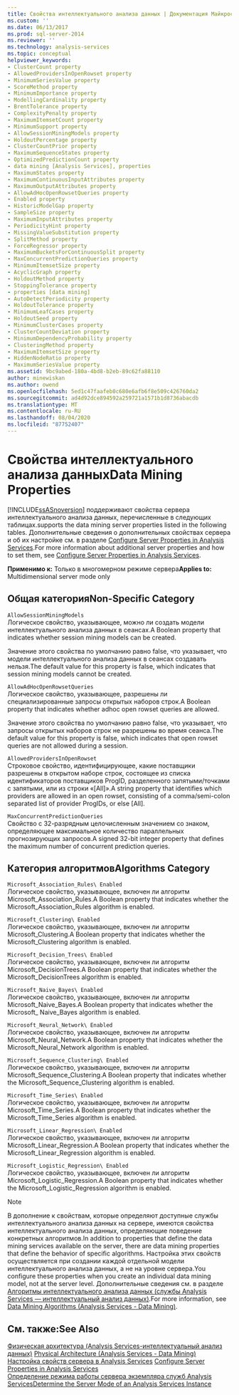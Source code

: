 ```yaml
---
title: Свойства интеллектуального анализа данных | Документация Майкрософт
ms.custom: ''
ms.date: 06/13/2017
ms.prod: sql-server-2014
ms.reviewer: ''
ms.technology: analysis-services
ms.topic: conceptual
helpviewer_keywords:
- ClusterCount property
- AllowedProvidersInOpenRowset property
- MinimumSeriesValue property
- ScoreMethod property
- MinimumImportance property
- ModellingCardinality property
- BrentTolerance property
- ComplexityPenalty property
- MaximumItemsetCount property
- MinimumSupport property
- AllowSessionMiningModels property
- HoldoutPercentage property
- ClusterCountPrior property
- MaximumSequenceStates property
- OptimizedPredictionCount property
- data mining [Analysis Services], properties
- MaximumStates property
- MaximumContinuousInputAttributes property
- MaximumOutputAttributes property
- AllowAdHocOpenRowsetQueries property
- Enabled property
- HistoricModelGap property
- SampleSize property
- MaximumInputAttributes property
- PeriodicityHint property
- MissingValueSubstitution property
- SplitMethod property
- ForceRegressor property
- MaximumBucketsForContinuousSplit property
- MaxConcurrentPredictionQueries property
- MinimumItemsetSize property
- AcyclicGraph property
- HoldoutMethod property
- StoppingTolerance property
- properties [data mining]
- AutoDetectPeriodicity property
- HoldoutTolerance property
- MinimumLeafCases property
- HoldoutSeed property
- MinimumClusterCases property
- ClusterCountDeviation property
- MinimumDependencyProbability property
- ClusteringMethod property
- MaximumItemsetSize property
- HiddenNodeRatio property
- MaximumSeriesValue property
ms.assetid: 9bc9abed-180a-4bd8-b2eb-89c62fa88110
author: minewiskan
ms.author: owend
ms.openlocfilehash: 5ed1c47faafeb0c680e6afb6f8e509c426760da2
ms.sourcegitcommit: ad4d92dce894592a259721a1571b1d8736abacdb
ms.translationtype: MT
ms.contentlocale: ru-RU
ms.lasthandoff: 08/04/2020
ms.locfileid: "87752407"
---
```

# <a name="data-mining-properties"></a><span data-ttu-id="71e91-102">Свойства интеллектуального анализа данных</span><span class="sxs-lookup"><span data-stu-id="71e91-102">Data Mining Properties</span></span>
  [!INCLUDE[ssASnoversion](../../includes/ssasnoversion-md.md)] <span data-ttu-id="71e91-103">поддерживают свойства сервера интеллектуального анализа данных, перечисленные в следующих таблицах.</span><span class="sxs-lookup"><span data-stu-id="71e91-103">supports the data mining server properties listed in the following tables.</span></span> <span data-ttu-id="71e91-104">Дополнительные сведения о дополнительных свойствах сервера и об их настройке см. в разделе [Configure Server Properties in Analysis Services](server-properties-in-analysis-services.md).</span><span class="sxs-lookup"><span data-stu-id="71e91-104">For more information about additional server properties and how to set them, see [Configure Server Properties in Analysis Services](server-properties-in-analysis-services.md).</span></span>  
  
 <span data-ttu-id="71e91-105">**Применимо к:** Только в многомерном режиме сервера</span><span class="sxs-lookup"><span data-stu-id="71e91-105">**Applies to:** Multidimensional server mode only</span></span>  
  
## <a name="non-specific-category"></a><span data-ttu-id="71e91-106">Общая категория</span><span class="sxs-lookup"><span data-stu-id="71e91-106">Non-Specific Category</span></span>  
 `AllowSessionMiningModels`  
 <span data-ttu-id="71e91-107">Логическое свойство, указывающее, можно ли создать модели интеллектуального анализа данных в сеансах.</span><span class="sxs-lookup"><span data-stu-id="71e91-107">A Boolean property that indicates whether session mining models can be created.</span></span>  
  
 <span data-ttu-id="71e91-108">Значение этого свойства по умолчанию равно false, что указывает, что модели интеллектуального анализа данных в сеансах создавать нельзя.</span><span class="sxs-lookup"><span data-stu-id="71e91-108">The default value for this property is false, which indicates that session mining models cannot be created.</span></span>  
  
 `AllowAdHocOpenRowsetQueries`  
 <span data-ttu-id="71e91-109">Логическое свойство, указывающее, разрешены ли специализированные запросы открытых наборов строк.</span><span class="sxs-lookup"><span data-stu-id="71e91-109">A Boolean property that indicates whether adhoc open rowset queries are allowed.</span></span>  
  
 <span data-ttu-id="71e91-110">Значение этого свойства по умолчанию равно false, что указывает, что запросы открытых наборов строк не разрешены во время сеанса.</span><span class="sxs-lookup"><span data-stu-id="71e91-110">The default value for this property is false, which indicates that open rowset queries are not allowed during a session.</span></span>  
  
 `AllowedProvidersInOpenRowset`  
 <span data-ttu-id="71e91-111">Строковое свойство, идентифицирующее, какие поставщики разрешены в открытом наборе строк, состоящее из списка идентификаторов поставщиков ProgID, разделенного запятыми/точками с запятыми, или из строки «[All]».</span><span class="sxs-lookup"><span data-stu-id="71e91-111">A string property that identifies which providers are allowed in an open rowset, consisting of a comma/semi-colon separated list of provider ProgIDs, or else [All].</span></span>  
  
 `MaxConcurrentPredictionQueries`  
 <span data-ttu-id="71e91-112">Свойство с 32-разрядным целочисленным значением со знаком, определяющее максимальное количество параллельных прогнозирующих запросов.</span><span class="sxs-lookup"><span data-stu-id="71e91-112">A signed 32-bit integer property that defines the maximum number of concurrent prediction queries.</span></span>  
  
## <a name="algorithms-category"></a><span data-ttu-id="71e91-113">Категория алгоритмов</span><span class="sxs-lookup"><span data-stu-id="71e91-113">Algorithms Category</span></span>  
 `Microsoft_Association_Rules\ Enabled`  
 <span data-ttu-id="71e91-114">Логическое свойство, указывающее, включен ли алгоритм Microsoft_Association_Rules.</span><span class="sxs-lookup"><span data-stu-id="71e91-114">A Boolean property that indicates whether the Microsoft_Association_Rules algorithm is enabled.</span></span>  
  
 `Microsoft_Clustering\ Enabled`  
 <span data-ttu-id="71e91-115">Логическое свойство, указывающее, включен ли алгоритм Microsoft_Clustering.</span><span class="sxs-lookup"><span data-stu-id="71e91-115">A Boolean property that indicates whether the Microsoft_Clustering algorithm is enabled.</span></span>  
  
 `Microsoft_Decision_Trees\ Enabled`  
 <span data-ttu-id="71e91-116">Логическое свойство, указывающее, включен ли алгоритм Microsoft_DecisionTrees.</span><span class="sxs-lookup"><span data-stu-id="71e91-116">A Boolean property that indicates whether the Microsoft_DecisionTrees algorithm is enabled.</span></span>  
  
 `Microsoft_Naive_Bayes\ Enabled`  
 <span data-ttu-id="71e91-117">Логическое свойство, указывающее, включен ли алгоритм Microsoft_Naive_Bayes.</span><span class="sxs-lookup"><span data-stu-id="71e91-117">A Boolean property that indicates whether the Microsoft_ Naive_Bayes algorithm is enabled.</span></span>  
  
 `Microsoft_Neural_Network\ Enabled`  
 <span data-ttu-id="71e91-118">Логическое свойство, указывающее, включен ли алгоритм Microsoft_Neural_Network.</span><span class="sxs-lookup"><span data-stu-id="71e91-118">A Boolean property that indicates whether the Microsoft_Neural_Network algorithm is enabled.</span></span>  
  
 `Microsoft_Sequence_Clustering\ Enabled`  
 <span data-ttu-id="71e91-119">Логическое свойство, указывающее, включен ли алгоритм Microsoft_Sequence_Clustering.</span><span class="sxs-lookup"><span data-stu-id="71e91-119">A Boolean property that indicates whether the Microsoft_Sequence_Clustering algorithm is enabled.</span></span>  
  
 `Microsoft_Time_Series\ Enabled`  
 <span data-ttu-id="71e91-120">Логическое свойство, указывающее, включен ли алгоритм Microsoft_Time_Series.</span><span class="sxs-lookup"><span data-stu-id="71e91-120">A Boolean property that indicates whether the Microsoft_Time_Series algorithm is enabled.</span></span>  
  
 `Microsoft_Linear_Regression\ Enabled`  
 <span data-ttu-id="71e91-121">Логическое свойство, указывающее, включен ли алгоритм Microsoft_Linear_Regression.</span><span class="sxs-lookup"><span data-stu-id="71e91-121">A Boolean property that indicates whether the Microsoft_Linear_Regression algorithm is enabled.</span></span>  
  
 `Microsoft_Logistic_Regression\ Enabled`  
 <span data-ttu-id="71e91-122">Логическое свойство, указывающее, включен ли алгоритм Microsoft_Logistic_Regression.</span><span class="sxs-lookup"><span data-stu-id="71e91-122">A Boolean property that indicates whether the Microsoft_Logistic_Regression algorithm is enabled.</span></span>  
  
> [!NOTE]  
>  <span data-ttu-id="71e91-123">В дополнение к свойствам, которые определяют доступные службы интеллектуального анализа данных на сервере, имеются свойства интеллектуального анализа данных, определяющие поведение конкретных алгоритмов.</span><span class="sxs-lookup"><span data-stu-id="71e91-123">In addition to properties that define the data mining services available on the server, there are data mining properties that define the behavior of specific algorithms.</span></span> <span data-ttu-id="71e91-124">Настройка этих свойств осуществляется при создании каждой отдельной модели интеллектуального анализа данных, а не на уровне сервера.</span><span class="sxs-lookup"><span data-stu-id="71e91-124">You configure these properties when you create an individual data mining model, not at the server level.</span></span> <span data-ttu-id="71e91-125">Дополнительные сведения см. в разделе [Алгоритмы интеллектуального анализа данных (службы Analysis Services — интеллектуальный анализ данных)](../data-mining/data-mining-algorithms-analysis-services-data-mining.md).</span><span class="sxs-lookup"><span data-stu-id="71e91-125">For more information, see [Data Mining Algorithms &#40;Analysis Services - Data Mining&#41;](../data-mining/data-mining-algorithms-analysis-services-data-mining.md).</span></span>  
  
## <a name="see-also"></a><span data-ttu-id="71e91-126">См. также:</span><span class="sxs-lookup"><span data-stu-id="71e91-126">See Also</span></span>  
 <span data-ttu-id="71e91-127">[Физическая архитектура &#40;Analysis Services-интеллектуальный анализ данных&#41;](../data-mining/physical-architecture-analysis-services-data-mining.md) </span><span class="sxs-lookup"><span data-stu-id="71e91-127">[Physical Architecture &#40;Analysis Services - Data Mining&#41;](../data-mining/physical-architecture-analysis-services-data-mining.md) </span></span>  
 <span data-ttu-id="71e91-128">[Настройка свойств сервера в Analysis Services](server-properties-in-analysis-services.md) </span><span class="sxs-lookup"><span data-stu-id="71e91-128">[Configure Server Properties in Analysis Services](server-properties-in-analysis-services.md) </span></span>  
 [<span data-ttu-id="71e91-129">Определение режима работы сервера экземпляра служб Analysis Services</span><span class="sxs-lookup"><span data-stu-id="71e91-129">Determine the Server Mode of an Analysis Services Instance</span></span>](../instances/determine-the-server-mode-of-an-analysis-services-instance.md)  
  
  
